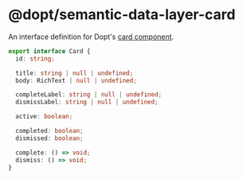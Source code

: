 # @dopt/semantic-data-layer-card

An interface definition for Dopt's [card component](https://docs.dopt.com/components/card/).

```ts
export interface Card {
  id: string;

  title: string | null | undefined;
  body: RichText | null | undefined;

  completeLabel: string | null | undefined;
  dismissLabel: string | null | undefined;

  active: boolean;

  completed: boolean;
  dismissed: boolean;

  complete: () => void;
  dismiss: () => void;
}
```

